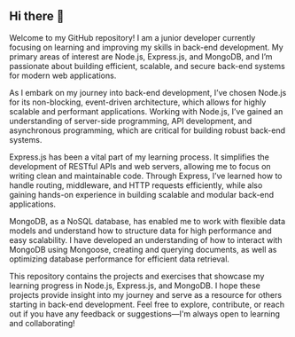 ## Hi there 👋

Welcome to my GitHub repository! I am a junior developer currently focusing on learning and improving my skills in back-end development. My primary areas of interest are Node.js, Express.js, and MongoDB, and I’m passionate about building efficient, scalable, and secure back-end systems for modern web applications.

As I embark on my journey into back-end development, I’ve chosen Node.js for its non-blocking, event-driven architecture, which allows for highly scalable and performant applications. Working with Node.js, I’ve gained an understanding of server-side programming, API development, and asynchronous programming, which are critical for building robust back-end systems.

Express.js has been a vital part of my learning process. It simplifies the development of RESTful APIs and web servers, allowing me to focus on writing clean and maintainable code. Through Express, I’ve learned how to handle routing, middleware, and HTTP requests efficiently, while also gaining hands-on experience in building scalable and modular back-end applications.

MongoDB, as a NoSQL database, has enabled me to work with flexible data models and understand how to structure data for high performance and easy scalability. I have developed an understanding of how to interact with MongoDB using Mongoose, creating and querying documents, as well as optimizing database performance for efficient data retrieval.

This repository contains the projects and exercises that showcase my learning progress in Node.js, Express.js, and MongoDB. I hope these projects provide insight into my journey and serve as a resource for others starting in back-end development. Feel free to explore, contribute, or reach out if you have any feedback or suggestions—I'm always open to learning and collaborating!
